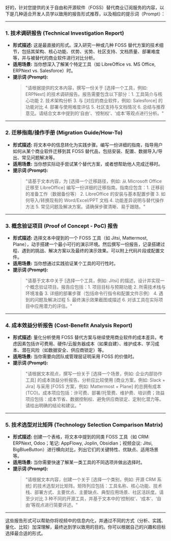 好的，针对您提供的关于自由和开源软件（FOSS）替代商业订阅服务的内容，以下是几种适合开发人员学以致用的报告形式推荐，以及相应的提示词（Prompt）：

---

### 1. **技术调研报告 (Technical Investigation Report)**

*   **形式描述:** 这是最直接的形式。深入研究一种或几种 FOSS 替代方案的技术细节，包括其架构、核心功能、优势、劣势、社区支持、文档质量、部署难度等，并与被替代的商业软件进行对比分析。
*   **适用场景:** 当你想深入了解某个特定工具（如 LibreOffice vs. MS Office, ERPNext vs. Salesforce）时。
*   **提示词 (Prompt):**
    > "请根据提供的文本内容，撰写一份关于 [选择一个工具，例如: ERPNext] 的技术调研报告。报告需要包含以下部分：1. 工具简介与核心功能 2. 技术架构分析 3. 与 [对应的商业软件，例如: Salesforce] 的功能对比 4. 部署与使用难度评估 5. 社区支持与文档情况 6. 总结与推荐意见。请结合文本中提到的‘自由’、‘控制权’、‘成本’等观点进行分析。"

---

### 2. **迁移指南/操作手册 (Migration Guide/How-To)**

*   **形式描述:** 将文本中的信息转化为实践步骤。编写一份详细的指南，指导用户如何从某个商业软件迁移到其 FOSS 替代品，包括安装、配置、数据导入/导出、常见问题解决等。
*   **适用场景:** 当你想实际动手尝试某个替代方案，或者想帮助他人完成迁移时。
*   **提示词 (Prompt):**
    > "请基于文本内容，为 [选择一个迁移路径，例如: 从 Microsoft Office 迁移至 LibreOffice] 编写一份详细的迁移指南。指南应包含：1. 迁移前的准备工作（数据备份等） 2. LibreOffice 的安装与基本配置步骤 3. 如何导入/转换现有的 Word/Excel/PPT 文档 4. 功能差异说明与替代操作方法 5. 常见问题及解决方案。请确保步骤清晰、易于跟随。"

---

### 3. **概念验证项目 (Proof of Concept - PoC) 报告**

*   **形式描述:** 选择文本中提到的一个 FOSS 工具（如 Jitsi, Mattermost, Plane），动手搭建一个最小可行的演示环境。然后撰写一份报告，记录搭建过程、遇到的挑战、解决方案以及最终的演示效果。可以附上代码片段或配置文件。
*   **适用场景:** 当你想通过实践验证某个工具的可行性时。
*   **提示词 (Prompt):**
    > "请基于文本中关于 [选择一个工具，例如: Jitsi] 的描述，设计并实现一个概念验证项目。报告应包括：1. 项目目标与预期功能 2. 所需技术栈与环境准备 3. 详细的部署步骤（包括命令行指令和配置文件示例） 4. 遇到的问题及解决过程 5. 最终演示效果截图或描述 6. 对该工具在实际项目中应用潜力的评估。"

---

### 4. **成本效益分析报告 (Cost-Benefit Analysis Report)**

*   **形式描述:** 量化分析使用 FOSS 替代方案与继续使用商业软件的成本差异。考虑因素包括许可费用、硬件/云服务器成本（如果自建）、维护成本、学习成本、潜在风险（如数据安全、供应商锁定）等。
*   **适用场景:** 当你需要向团队或管理层证明采用 FOSS 的价值时。
*   **提示词 (Prompt):**
    > "请根据文本观点，撰写一份关于 [选择一个场景，例如: 企业内部协作工具] 的成本效益分析报告。分析应比较使用 [商业方案，例如: Slack + Jira] 与采用 [FOSS 方案，例如: Mattermost + Plane] 的总拥有成本 (TCO)。成本项应包括：许可费、部署/托管费、维护费、培训费；效益项应包括：成本节省、数据控制权、避免供应商锁定、定制化潜力等。请给出明确的结论和建议。"

---

### 5. **技术选型对比矩阵 (Technology Selection Comparison Matrix)**

*   **形式描述:** 创建一个表格，将文本中提到的同类 FOSS 工具（如 CRM: ERPNext, Odoo；笔记: AppFlowy, Joplin, Obsidian；视频会议: Jitsi, BigBlueButton）进行横向对比，列出它们的关键特性、优缺点、适用场景等。
*   **适用场景:** 当你需要快速了解某一类工具的不同选项并做出选择时。
*   **提示词 (Prompt):**
    > "请根据文本内容，创建一个关于 [选择一个类别，例如: 开源 CRM 系统] 的技术选型对比矩阵。矩阵列应包括：工具名称、核心功能、技术栈、部署方式、主要优点、主要缺点、典型应用场景、社区活跃度。请至少对比 3 种不同的开源工具，并基于文本中的‘控制权’、‘成本’、‘自由’等观点进行简要评述。"

---

这些报告形式可以帮助你将视频中的信息内化，并通过不同的方式（分析、实践、量化、比较）加深理解，最终达到学以致用的目的。你可以根据自己的兴趣和目标选择最合适的形式。